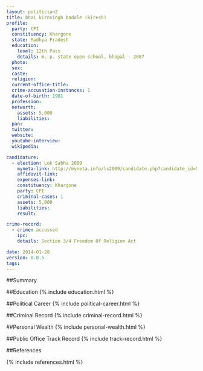 ```yaml
---
layout: politician2
title: bhai kirnsingh badole (kiresh)
profile: 
  party: CPI
  constituency: Khargone
  state: Madhya Pradesh
  education: 
    level: 12th Pass
    details: m. p. state open school, bhopal - 2007
  photo: 
  sex: 
  caste: 
  religion: 
  current-office-title: 
  crime-accusation-instances: 1
  date-of-birth: 1981
  profession: 
  networth: 
    assets: 5,000
    liabilities: 
  pan: 
  twitter: 
  website: 
  youtube-interview: 
  wikipedia: 

candidature: 
  - election: Lok Sabha 2009
    myneta-link: http://myneta.info/ls2009/candidate.php?candidate_id=5275
    affidavit-link: 
    expenses-link: 
    constituency: Khargone 
    party: CPI
    criminal-cases: 1
    assets: 5,000
    liabilities: 
    result:  

crime-record: 
  - crime: accussed
    ipc: 
    details: Section 3/4 Freedom Of Religion Act 

date: 2014-01-28
version: 0.0.5
tags: 
---
```

##Summary


##Education
{% include education.html %}


##Political Career
{% include political-career.html %}


##Criminal Record
{% include criminal-record.html %}


##Personal Wealth
{% include personal-wealth.html %}


##Public Office Track Record
{% include track-record.html %}


##References


{% include references.html %}